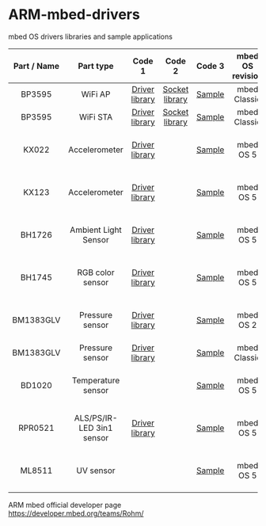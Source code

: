 # ARM-mbed-drivers
mbed OS drivers libraries and sample applications

| Part / Name | Part type | Code 1 | Code 2 | Code 3 | mbed OS revision | Reference HW Platform | Bus |
|:-------------:|:-------------:|:-------------:|:-------------:|:-------------:|:-------------:|:-------------:|:-------------:|
| BP3595 | WiFi AP | [Driver library](https://developer.mbed.org/teams/Rohm/code/WlanBP3595AP/) |  [Socket library](https://developer.mbed.org/teams/Rohm/code/GR-PEACH_WlanBP3595AP/) | [Sample](https://developer.mbed.org/teams/Rohm/code/GR-PEACH_WlanBP3595AP_sample/) | mbed Classic | GR-Peach | Ethernet |
| BP3595 | WiFi STA | [Driver library](https://developer.mbed.org/teams/Rohm/code/WlanBP3595STA/) |  [Socket library](https://developer.mbed.org/teams/Rohm/code/GR-PEACH_WlanBP3595STA/) | [Sample](https://developer.mbed.org/teams/Rohm/code/GR-PEACH_WlanBP3595STA_sample/) | mbed Classic | GR-Peach | Ethernet |
| KX022 | Accelerometer | [Driver library](https://developer.mbed.org/teams/Rohm/code/KX022/) | | [Sample](https://developer.mbed.org/teams/Rohm/code/KX022_Hello/) | mbed OS 5 | GR-PEACH,FRDM-K22, KRDM-K64 | I2C |
| KX123 | Accelerometer | [Driver library](https://developer.mbed.org/teams/Rohm/code/kionix-kx123-driver/) | | [Sample](https://developer.mbed.org/teams/Rohm/code/kionix-kx123-hello/) | mbed OS 5 | GR-PEACH,FRDM-K22, KRDM-K64 | I2C |
| BH1726 | Ambient Light Sensor | [Driver library](https://developer.mbed.org/teams/Rohm/code/rohm-bh1726/) | | [Sample](https://developer.mbed.org/teams/Rohm/code/rohm-bh1726-hello/) | mbed OS 5 | GR-PEACH,FRDM-K22, KRDM-K64 | I2C |
| BH1745 | RGB color sensor | [Driver library](https://developer.mbed.org/teams/Rohm/code/rohm-bh1745/) | | [Sample](https://developer.mbed.org/teams/Rohm/code/rohm-bh1745-hello/) | mbed OS 5 | GR-PEACH,FRDM-K22, KRDM-K64 | I2C |
| BM1383GLV | Pressure sensor | [Driver library](https://developer.mbed.org/teams/Rohm/code/BM1383GLV/) | | [Sample](https://developer.mbed.org/teams/Rohm/code/BM1383GLV_Hello/) | mbed OS 2 | GR-PEACH,FRDM-K22, KRDM-K64 | I2C |
| BM1383GLV | Pressure sensor | [Driver library](https://developer.mbed.org/teams/Rohm/code/rohm-bm1383-glv/) | | [Sample](https://developer.mbed.org/teams/Rohm/code/rohm-bm1383-hello-mbedclassic/) | mbed Classic | GR-PEACH | I2C |
| BD1020 | Temperature sensor | | | [Sample](https://developer.mbed.org/teams/Rohm/code/BD1020HFV_Hello/) | mbed OS 5 | GR-PEACH,FRDM-K22, KRDM-K64 | Analog |
| RPR0521 | ALS/PS/IR-LED 3in1 sensor | [Driver library](https://developer.mbed.org/teams/Rohm/code/rohm-rpr0521/) | | [Sample](https://developer.mbed.org/teams/Rohm/code/rohm-rpr0521-hello/) | mbed OS 5 | GR-PEACH,FRDM-K22, KRDM-K64 | I2C |
| ML8511 | UV sensor | | | [Sample](https://developer.mbed.org/teams/Rohm/code/rohm-ml8511-hello/) | mbed OS 5 | GR-PEACH,FRDM-K22, KRDM-K64 | Analog |

ARM mbed official developer page https://developer.mbed.org/teams/Rohm/
